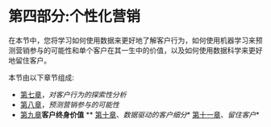 <title>Section 4: Personalized Marketing</title> <link href="css/style.css" rel="stylesheet" type="text/css">  

# 第四部分:个性化营销

在本节中，您将学习如何使用数据来更好地了解客户行为，如何使用机器学习来预测营销参与的可能性和单个客户在其一生中的价值，以及如何使用数据科学来更好地留住客户。

本节由以下章节组成:

*   [第七章](72e8f4ee-7f95-4acc-928d-d33c9fc31bd6.xhtml)，*对客户行为的探索性分析*
*   [第八章](4f5163a1-c34a-495f-bc5f-e02f9b2a2052.xhtml)，*预测营销参与的可能性*
*   [第九章](9b3d36ba-d690-491c-9a6f-b8c00f59cfb4.xhtml)**客户终身价值**
**   [第十章](5955002d-2a75-4d5a-aa6a-86710a3bf00e.xhtml)、*数据驱动的客户细分**   [第十一章](3d5c7798-6874-40e9-b7e9-6fe39592cc2a.xhtml)、*留住客户**